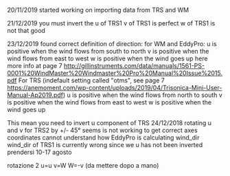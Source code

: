 20/11/2019
started working on importing data from TRS and WM

21/12/2019
you must invert the u of TRS1
v of TRS1 is perfect
w of TRS1 is not that good

23/12/2019
found correct definition of direction:
for WM and EddyPro:
u is positive when the wind flows from south to north
v is positive when the wind flows from east to west
w is positive when the wind goes up
here more info at page 7 http://gillinstruments.com/data/manuals/1561-PS-0001%20WindMaster%20Windmaster%20Pro%20Manual%20Issue%2015.pdf
For TRS (indefault setting called "otms", see page 7 https://anemoment.com/wp-content/uploads/2019/04/Trisonica-Mini-User-Manual-Ap2019.pdf)
u is positive when the wind flows from north to south
v is positive when the wind flows from east to west
w is positive when the wind goes up

This mean you need to invert u component of TRS
24/12/2018
rotating u and v for TRS2 by +/- 45° seems is not working to get correct axes coordinates
cannot understand how EddyPro is calculating wind_dir
wind_dir of TRS1 is currently wrong since we u has not been inverted
prendersi 10-17 agosto

rotazione 2
u=u
v=W
W=-v  (da mettere dopo a mano)




